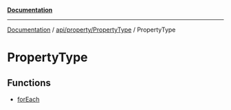 [**Documentation**](../../../../../index.md)

***

[Documentation](../../../../../index.md) / [api/property/PropertyType](../../index.md) / PropertyType

# PropertyType

## Functions

- [forEach](functions/forEach.md)
